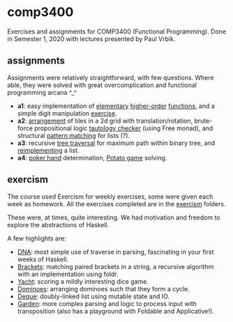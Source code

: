 # comp3400
Exercises and assignments for COMP3400 (Functional Programming). Done in Semester 1, 2020 with lectures presented by Paul Vrbik.

## assignments

Assignments were relatively straightforward, with few questions. 
Where able, they were solved with great overcomplication and functional programming arcana ^_^

- **a1**: easy implementation of 
[elementary](https://github.com/katrinafyi/comp3400/blob/master/a1/src/ApplyAll.hs) 
[higher-order](https://github.com/katrinafyi/comp3400/blob/master/a1/src/CartProd.hs) 
[functions](https://github.com/katrinafyi/comp3400/blob/master/a1/src/Magic.hs), 
and a simple digit manipulation [exercise](https://github.com/katrinafyi/comp3400/blob/master/a1/src/Checksum.hs).
- **a2**: [arrangement](https://github.com/katrinafyi/comp3400/blob/master/a2/Blockus.hs) 
of tiles in a 2d grid with translation/rotation, 
brute-force propositional logic [tautology checker](https://github.com/katrinafyi/comp3400/blob/master/a2/Prop.hs) (using Free monad), and
structural [pattern matching](https://github.com/katrinafyi/comp3400/blob/master/a2/WordPattern.hs) for lists (?).
- **a3**: recursive [tree traversal](https://github.com/katrinafyi/comp3400/blob/master/a3/src/MaxPath.hs) for maximum path within binary tree, and [reimplementing](https://github.com/katrinafyi/comp3400/blob/master/a3/src/Stack.hs) a list.
- **a4**: [poker hand](https://github.com/katrinafyi/comp3400/blob/master/a4/src/Poker.hs) determination, [Potato game](https://github.com/katrinafyi/comp3400/blob/master/a4/src/Potato.hs) solving.

## exercism

The course used Exercism for weekly exercises, some were given each week as homework. 
All the exercises completed are in the [exercism](https://github.com/katrinafyi/comp3400/tree/master/exercism/haskell) folders.

These were, at times, quite interesting. We had motivation and freedom to explore the abstractions of Haskell.

A few highlights are:
- [DNA](https://github.com/katrinafyi/comp3400/blob/master/exercism/haskell/rna-transcription/src/DNA.hs): most simple use of traverse in parsing, fascinating in your first weeks of Haskell. 
- [Brackets](https://github.com/katrinafyi/comp3400/blob/master/exercism/haskell/matching-brackets/src/Brackets.hs): matching paired brackets in a string, a recursive algorithm with an implementation using foldr. 
- [Yacht](https://github.com/katrinafyi/comp3400/blob/master/exercism/haskell/yacht/src/Yacht.hs): scoring a mildly interesting dice game. 
- [Dominoes](https://github.com/katrinafyi/comp3400/blob/master/exercism/haskell/dominoes/src/Dominoes.hs): arranging dominoes such that they form a cycle.
- [Deque](https://github.com/katrinafyi/comp3400/blob/master/exercism/haskell/linked-list/src/Deque.hs): doubly-linked list using mutable state and IO.
- [Garden](https://github.com/katrinafyi/comp3400/blob/master/exercism/haskell/kindergarten-garden/src/Garden.hs): more complex parsing and logic to process input with transposition (also has a playground with Foldable and Applicative!).

